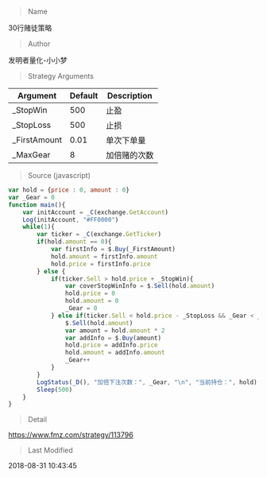 
> Name

30行赌徒策略

> Author

发明者量化-小小梦



> Strategy Arguments



|Argument|Default|Description|
|----|----|----|
|_StopWin|500|止盈|
|_StopLoss|500|止损|
|_FirstAmount|0.01|单次下单量|
|_MaxGear|8|加倍赌的次数|


> Source (javascript)

``` javascript
var hold = {price : 0, amount : 0}
var _Gear = 0
function main(){
    var initAccount = _C(exchange.GetAccount)
    Log(initAccount, "#FF0000")
    while(1){
        var ticker = _C(exchange.GetTicker)
        if(hold.amount == 0){
            var firstInfo = $.Buy(_FirstAmount)
            hold.amount = firstInfo.amount
            hold.price = firstInfo.price
        } else {
            if(ticker.Sell > hold.price + _StopWin){
                var coverStopWinInfo = $.Sell(hold.amount)
                hold.price = 0
                hold.amount = 0
                _Gear = 0
            } else if(ticker.Sell < hold.price - _StopLoss && _Gear < _MaxGear){
                $.Sell(hold.amount)
                var amount = hold.amount * 2
                var addInfo = $.Buy(amount)
                hold.price = addInfo.price
                hold.amount = addInfo.amount
                _Gear++
            }
        }
        LogStatus(_D(), "加倍下注次数：", _Gear, "\n", "当前持仓：", hold)
        Sleep(500)
    }
}
```

> Detail

https://www.fmz.com/strategy/113796

> Last Modified

2018-08-31 10:43:45
